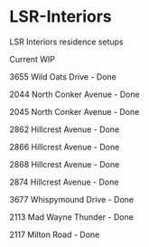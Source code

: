 # LSR-Interiors
LSR Interiors residence setups

Current WIP

3655 Wild Oats Drive - Done

2044 North Conker Avenue - Done

2045 North Conker Avenue - Done

2862 Hillcrest Avenue - Done

2866 Hillcrest Avenue - Done

2868 Hillcrest Avenue - Done

2874 Hillcrest Avenue - Done

3677 Whispymound Drive - Done

2113 Mad Wayne Thunder - Done

2117 Milton Road - Done
